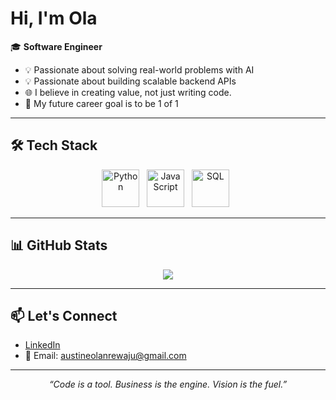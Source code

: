 # Hi, I'm Ola

🎓 **Software Engineer**  
- 💡 Passionate about solving real-world problems with AI  
- 💡 Passionate about building scalable backend APIs  
- 🌐 I believe in creating value, not just writing code.  
- 🔮 My future career goal is to be 1 of 1

---

## 🛠️ Tech Stack

<p align="center">
  <img src="https://cdn.jsdelivr.net/gh/devicons/devicon/icons/java/java-original.svg" alt="Python" width="60" height="60"/>
  &nbsp;
  <img src="https://cdn.jsdelivr.net/gh/devicons/devicon/icons/python/python-original.svg" alt="JavaScript" width="60" height="60"/>
  &nbsp;
  <img src="https://cdn.jsdelivr.net/gh/devicons/devicon/icons/html5/html5-original.svg" alt="SQL" width="60" height="60"/>
  &nbsp;
</p>

---


## 📊 GitHub Stats

<p align="center">
  <img src="https://github-readme-stats.vercel.app/api?username=olaaustine&show_icons=true&theme=radical" />
</p>

---

## 📫 Let's Connect

- [LinkedIn](https://www.linkedin.com/in/olaaustine)
- 📧 Email: austineolanrewaju@gmail.com

---

<p align="center"><em>“Code is a tool. Business is the engine. Vision is the fuel.”</em></p>


